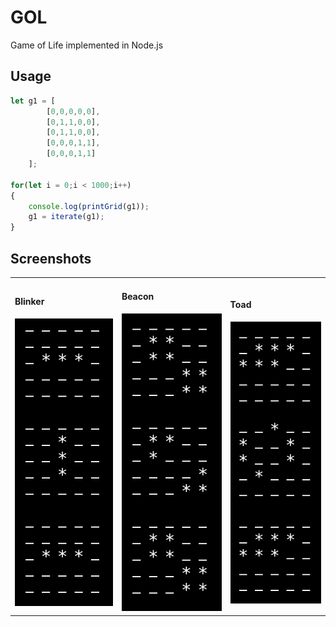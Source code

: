 # GOL
Game of Life implemented in Node.js

## Usage
```javascript
let g1 = [
        [0,0,0,0,0],
        [0,1,1,0,0],
        [0,1,1,0,0],
        [0,0,0,1,1],
        [0,0,0,1,1]
    ];
    
for(let i = 0;i < 1000;i++)
{
    console.log(printGrid(g1));
    g1 = iterate(g1);
}
```

## Screenshots
<table>
<tr>
  <td><h4>Blinker</h4><img src="./one.png"/></td>
  <td><h4>Beacon</h4><img src="./two.png"/></td>
  <td><h4>Toad</h4><img src="./three.png"/></td>
</tr>
</table>
